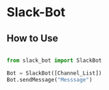 # Slack-Bot

## How to Use
```python

from slack_bot import SlackBot

Bot = SlackBot([Channel_List])
Bot.sendMessage("Messsage")
```
